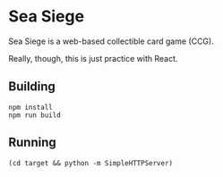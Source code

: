 # Sea Siege

Sea Siege is a web-based collectible card game (CCG).

Really, though, this is just practice with React.

## Building

```
npm install
npm run build
```

## Running

```
(cd target && python -m SimpleHTTPServer)
```
